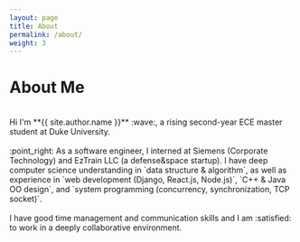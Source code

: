 ```yaml
---
layout: page
title: About
permalink: /about/
weight: 3
---
```


# **About Me**

<br>
Hi I'm **{{ site.author.name }}** :wave:, a rising second-year ECE master student at Duke University. <br><br>
:point_right: As a software engineer, I interned at Siemens (Corporate Technology) and EzTrain LLC (a defense&space startup). I have deep computer science understanding in `data structure & algorithm`, as well as experience in `web development (Django, React.js, Node.js)`, `C++ & Java OO design`,  and `system programming (concurrency, synchronization, TCP socket)`. <br><br>
I have good time management and communication skills and I am :satisfied: to work in a deeply collaborative environment.
